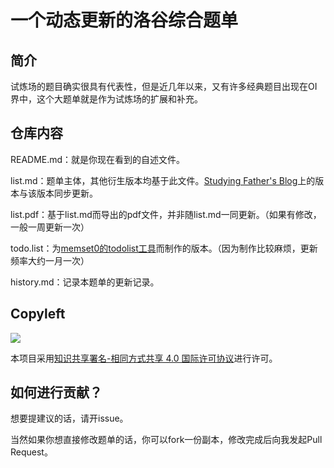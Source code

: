 # 一个动态更新的洛谷综合题单

## 简介

试炼场的题目确实很具有代表性，但是近几年以来，又有许多经典题目出现在OI界中，这个大题单就是作为试炼场的扩展和补充。

## 仓库内容

README.md：就是你现在看到的自述文件。

list.md：题单主体，其他衍生版本均基于此文件。[Studying Father's Blog](https://studyingfather.com/archives/841)上的版本与该版本同步更新。

list.pdf：基于list.md而导出的pdf文件，并非随list.md一同更新。（如果有修改，一般一周更新一次）

todo.list：为[memset0的todolist工具](https://github.com/memset0/luogu-todolist)而制作的版本。（因为制作比较麻烦，更新频率大约一月一次）

history.md：记录本题单的更新记录。

## Copyleft

![](https://i.creativecommons.org/l/by-sa/4.0/88x31.png)

本项目采用[知识共享署名-相同方式共享 4.0 国际许可协议](https://creativecommons.org/licenses/by-sa/4.0/)进行许可。

## 如何进行贡献？

想要提建议的话，请开issue。

当然如果你想直接修改题单的话，你可以fork一份副本，修改完成后向我发起Pull Request。
